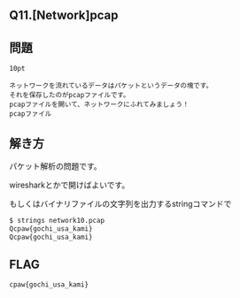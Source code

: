 Q11.[Network]pcap
---------------------

問題
----
```
10pt

ネットワークを流れているデータはパケットというデータの塊です。
それを保存したのがpcapファイルです。
pcapファイルを開いて、ネットワークにふれてみましょう！
pcapファイル
```

解き方
-----

パケット解析の問題です。

wiresharkとかで開けばよいです。

もしくはバイナリファイルの文字列を出力するstringコマンドで

```bash
$ strings network10.pcap
Qcpaw{gochi_usa_kami}
Qcpaw{gochi_usa_kami}
```

FLAG
-----
`cpaw{gochi_usa_kami}`

